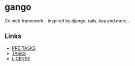 # gango

Go web framework - inspired by django, rails, koa and more...

## Links

* [PRE-TASKS](/PRE-TASKS)
* [TASKS](/TASKS)
* [LICENSE](/LICENSE)